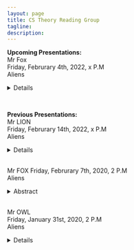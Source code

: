 ```yaml
---
layout: page
title: CS Theory Reading Group 
tagline: 
description: 
---
```

**Upcoming Presentations:**  
Mr Fox  
Friday, Februrary 4th, 2022, x P.M   
Aliens
<details>  
  <summary>Details </summary>  
  
  **Title**
  *Umm!* 
</details>     
<p>&nbsp;</p>

**Previous Presentations:**   
Mr LION   
Friday, Februrary 14th, 2022, x P.M   
Aliens
<details>  
  <summary>Details</summary>
  
 **Title:** yuu 
  
 **Abstract:** ummmm
  
 </details>   
&nbsp;


Mr FOX
Friday, Februrary 7th, 2020, 2 P.M   
Aliens
<details>  
  <summary>Abstract</summary>
  
  **Title:** TTT   
  
  
  
 </details>   
&nbsp;

Mr OWL     
Friday, January 31st, 2020, 2 P.M   
Aliens
<details>  
  <summary>Details</summary>
  
  **Title:** TTT   
  
  **Abstract:** blahhh.
</details>  
